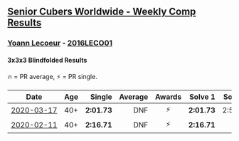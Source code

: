 <style>table {white-space: nowrap;}</style>

## [Senior Cubers Worldwide - Weekly Comp Results](/scw-comp/results/)
### [Yoann Lecoeur](README.md) - [2016LECO01](https://www.worldcubeassociation.org/persons/2016LECO01?event=333bf)
#### 3x3x3 Blindfolded Results

<span style="white-space: nowrap;">🔥 = PR average</span>, <span style="white-space: nowrap;">⚡ = PR single</span>.

| Date | Age | Single | Average | Awards | Solve 1 | Solve 2 | Solve 3 | Video |
| :--: | :--: | --: | --: | :--: | --: | --: | --: | :-- |
| [2020-03-17](../../results/2020-03-17/333bf.md) | 40+ | **2:01.73** | DNF | ⚡ | **2:01.73** | 2:54.40 | DNF | [Desktop](https://www.facebook.com/events/616010612582835/permalink/617576952426201) / [Mobile](https://m.facebook.com/events/616010612582835?view=permalink&id=617576952426201) |
| [2020-02-11](../../results/2020-02-11/333bf.md) | 40+ | **2:16.71** | DNF | ⚡ | **2:16.71** | DNF | 3:21.50 | [Desktop](https://www.facebook.com/events/173728187264773/permalink/174101907227401) / [Mobile](https://m.facebook.com/events/173728187264773?view=permalink&id=174101907227401) |


<!-- Global site tag (gtag.js) - Google Analytics -->
<script async src="https://www.googletagmanager.com/gtag/js?id=UA-86348435-3"></script>
<script>window.dataLayer = window.dataLayer || []; function gtag() {dataLayer.push(arguments);} gtag('js', new Date()); gtag('config', 'UA-86348435-3');</script>
